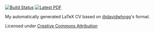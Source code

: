 [![Build Status](https://travis-ci.org/dfm/cv.svg?branch=master)](https://travis-ci.org/dfm/cv) [![Latest PDF](https://img.shields.io/badge/PDF-latest-orange.svg)](https://github.com/dfm/cv/raw/master-pdf/cv_pubs.pdf) 

My automatically generated LaTeX CV based on [@davidwhogg](https://github.com/davidwhogg)'s format.

Licensed under [Creative Commons Attribution](http://creativecommons.org/licenses/by/4.0/)
